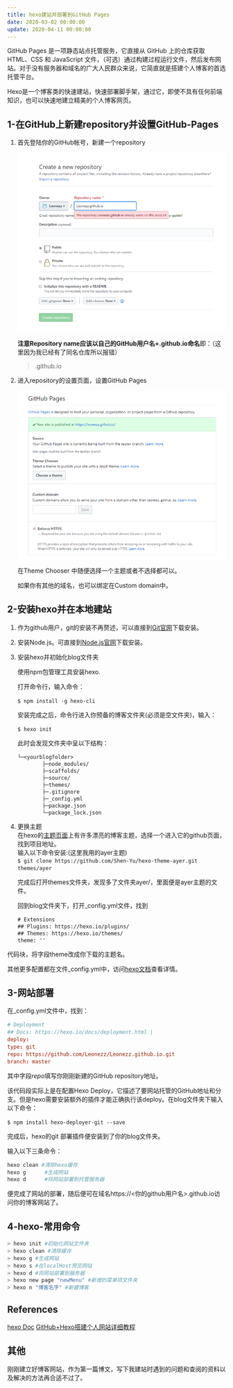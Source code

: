 ```yaml
---
title: hexo建站并部署到GitHub Pages
date: 2020-03-02 00:00:00
update: 2020-04-11 00:00:00
---
```


GitHub Pages 是一项静态站点托管服务，它直接从 GitHub 上的仓库获取 HTML、CSS 和 JavaScript 文件，（可选）通过构建过程运行文件，然后发布网站。对于没有服务器和域名的广大人民群众来说，它简直就是搭建个人博客的首选托管平台。

Hexo是一个博客类的快速建站，快速部署脚手架，通过它，即使不具有任何前端知识，也可以快速地建立精美的个人博客网页。

<!--more-->

## 1-在GitHub上新建repository并设置GitHub-Pages

1.  首先登陆你的GitHub帐号，新建一个repository

    ![](hello_world/1.png)

    **注意Repository
    name应该以自己的GitHub用户名+.github.io命名**即：（这里因为我已经有了同名仓库所以报错）

    > .github.io

2.  进入repository的设置页面，设置GitHub Pages

    ![](hello_world/2.png)

    在Theme Chooser 中随便选择一个主题或者不选择都可以。

    如果你有其他的域名，也可以绑定在Custom domain中。

## 2-安装hexo并在本地建站

1.  作为github用户，git的安装不再赘述，可以直接到[Git官网](https://git-scm.com/)下载安装。

2.  安装Node.js。可直接到[Node.js官网](https://nodejs.org/zh-cn/)下载安装。

3.  安装hexo并初始化blog文件夹

    使用npm包管理工具安装hexo.

    打开命令行，输入命令：

    `$ npm install -g hexo-cli`

    安装完成之后，命令行进入你预备的博客文件夹(必须是空文件夹)，输入：

    `$ hexo init`

    此时会发现文件夹中呈以下结构：
    ```
    └─<yourblogfolder>
            ├─node_modules/
            ├─scaffolds/
            ├─source/
            ├─themes/
            ├─.gitignore
            ├─_config.yml
            ├─package.json
            └─package_lock.json
    ```

5.  更换主题\
    在hexo的[主题页面](https://hexo.io/themes/)上有许多漂亮的博客主题，选择一个进入它的github页面，找到项目地址。\
    输入以下命令安装:(这里我用的ayer主题)\
    `$ git clone https://github.com/Shen-Yu/hexo-theme-ayer.git themes/ayer`

    完成后打开themes文件夹，发现多了文件夹ayer/，里面便是ayer主题的文件。

    回到blog文件夹下，打开_config.yml文件，找到


    ```
    # Extensions
    ## Plugins: https://hexo.io/plugins/
    ## Themes: https://hexo.io/themes/
    theme: ''
    ```

代码块，将字段theme改成你下载的主题名。

其他更多配置都在文件_config.yml中，访问[hexo文档](https://hexo.io/zh-cn/docs/)查看详情。

## 3-网站部署

在_config.yml文件中，找到：

```conf
# Deployment
## Docs: https://hexo.io/docs/deployment.html |
deploy:
type: git
repo: https://github.com/Leonezz/Leonezz.github.io.git
branch: master
```

其中字段*repo*填写你刚刚新建的GitHub repository地址。

该代码段实际上是在配置Hexo
Deploy，它描述了要网站托管的GitHub地址和分支。但是hexo需要安装额外的插件才能正确执行该deploy。在blog文件夹下输入以下命令：

`$ npm install hexo-deployer-git --save`

完成后，hexo的git 部署插件便安装到了你的blog文件夹。

输入以下三条命令：

```bash
hexo clean #清除hexo缓存
hexo g      #生成网站
hexo d      #将网站部署到托管服务器
```

便完成了网站的部署，随后便可在域名https://\<你的github用户名\>.github.io访问你的博客网站了。

## 4-hexo-常用命令

```bash
> hexo init #初始化网站文件夹
> hexo clean #清除缓存
> hexo g #生成网站
> hexo s #在localHost预览网站
> hexo d #将网站部署到服务器
> hexo new page "newMenu" #新增的菜单项文件夹
> hexo n "博客名字" #新建博客
```

## References

[hexo Doc](https://hexo.io/zh-cn/docs/)
[GitHub+Hexo搭建个人网站详细教程](https://zhuanlan.zhihu.com/p/26625249)

## 其他

刚刚建立好博客网站，作为第一篇博文，写下我建站时遇到的问题和查阅的资料以及解决的方法再合适不过了。
